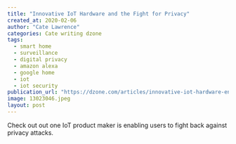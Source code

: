 ```yaml
---
title: "Innovative IoT Hardware and the Fight for Privacy"
created_at: 2020-02-06
author: "Cate Lawrence"
categories: Cate writing dzone
tags: 
  - smart home
  - surveillance
  - digital privacy
  - amazon alexa
  - google home
  - iot
  - iot security
publication_url: "https://dzone.com/articles/innovative-iot-hardware-enables-consumers-to-fight"
image: 13023046.jpeg
layout: post
---
```

Check out out one IoT product maker is enabling users to fight back against privacy attacks.

